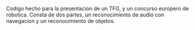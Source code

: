 Codigo hecho para la presentacion de un TFG, y un concurso europero de robotica.
Consta de dos partes, un reconocimiento de audio con navegacion y un reconocimiento de objetos.
